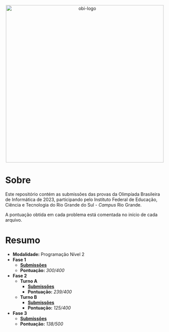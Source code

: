 <p align="center">
    <picture>
        <source media="(prefers-color-scheme: dark)" srcset="https://olimpiada.ic.unicamp.br/static/extras/misc/logo-obi2023.svg">
        <source media="(prefers-color-scheme: light)" srcset="https://olimpiada.ic.unicamp.br/static/extras/misc/logo-obi2023-preto.svg">
        <img src="https://olimpiada.ic.unicamp.br/static/extras/misc/logo-obi2023-preto.svg" width="500" alt="obi-logo">
    </picture>
</p>

# Sobre

Este repositório contém as submissões das provas da Olimpíada Brasileira de Informática de 2023, participando pelo Instituto Federal de Educação, Ciência e Tecnologia do Rio Grande do Sul - _Campus_ Rio Grande. 

A pontuação obtida em cada problema está comentada no início de cada arquivo.

# Resumo

- **Modalidade:** Programação Nível 2
- **Fase 1**
    - **[Submissões](Fase%201)**
    - **Pontuação:** _300/400_
- **Fase 2**
    - **Turno A**
        - **[Submissões](Fase%202/Turno%20A)**
        - **Pontuação:** _239/400_
    - **Turno B**
        - **[Submissões](Fase%202/Turno%20B)**
        - **Pontuação:** _125/400_
- **Fase 3**
    - **[Submissões](Fase%203)**
    - **Pontuação:** _138/500_
